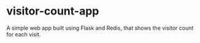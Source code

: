 # visitor-count-app
A simple web app built using Flask and Redis, that shows the visitor count for each visit.
